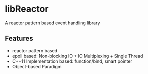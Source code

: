 # libReactor
A reactor pattern based event handling library

## Features

- reactor pattern based
- epoll based: Non-blocking IO + IO Multiplexing + Single Thread
- C++11 Implementation based: function/bind, smart pointer
- Object-based Paradigm
